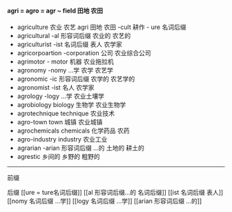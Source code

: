 #### agri = agro = agr ~ field 田地 农田
- agriculture  农业 农艺 agri 田地 农田 -cult 耕作 - ure 名词后缀
- agricultural  -al 形容词后缀 农业的 农艺的
- agriculturist -ist 名词后缀 表人 农学家
- agricorpoartion  -corporation 公司 农业综合公司
- agrimotor  - motor 机器 农业拖拉机
- agronomy  -nomy ...学 农学 农艺学
- agronomic  -ic 形容词后缀 农学的 农艺学的
- agronomist -ist 名人 农学家
- agrology -logy ...学 农业土壤学
- agrobiology  biology 生物学 农业生物学
- agrotechnique technique 农业技术
- agro-town town 城镇  农业城镇
- agrochemicals chemicals 化学药品  农药
- agro-industry  industry 农业工业
- agrarian -arian 形容词后缀  ...的 土地的 耕土的
- agrestic 乡间的 乡野的 粗野的

---
前缀

后缀
[[ure = ture名词后缀]]
[[al 形容词后缀...的 名词后缀]]
[[ist  名词后缀 表人]]
[[nomy 名词后缀 ...学]]
[[logy 名词后缀   ...学]]
[[arian 形容词后缀  ...的]]
